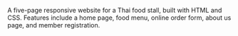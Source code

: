 A five-page responsive website for a Thai food stall, built with HTML and CSS. Features include a home page, food menu, online order form, about us page, and member registration.
